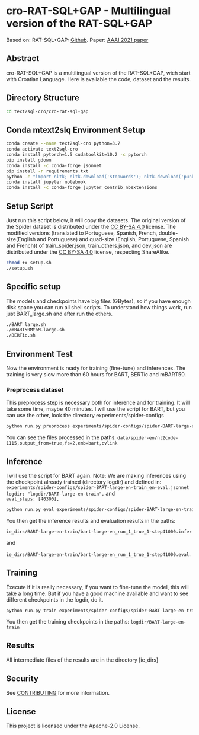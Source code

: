 # cro-RAT-SQL+GAP - Multilingual version of the RAT-SQL+GAP

Based on: RAT-SQL+GAP: [Github](https://github.com/awslabs/gap-text2sql). Paper: [AAAI 2021 paper](https://arxiv.org/abs/2012.10309)


## Abstract

cro-RAT-SQL+GAP is a multilingual version of the RAT-SQL+GAP, wich start with Croatian Language. Here is available the code, dataset and the results.


## Directory Structure
```bash
cd text2sql-cro/cro-rat-sql-gap
```

## Conda mtext2slq Environment Setup
```bash
conda create --name text2sql-cro python=3.7
conda activate text2sql-cro
conda install pytorch=1.5 cudatoolkit=10.2 -c pytorch
pip install gdown
conda install -c conda-forge jsonnet
pip install -r requirements.txt
python -c "import nltk; nltk.download('stopwords'); nltk.download('punkt')"
conda install jupyter notebook
conda install -c conda-forge jupyter_contrib_nbextensions

```



## Setup Script
Just run this script below, it will copy the datasets.
The original version of the Spider dataset is distributed under the [CC BY-SA 4.0](https://creativecommons.org/licenses/by-sa/4.0/legalcode) license.
The modified versions (translated to Portuguese, Spanish, French, double-size(English and Portuguese) and quad-size (English, Portuguese, Spanish and French)) of train_spider.json, train_others.json, and dev.json are distributed under the [CC BY-SA 4.0](https://creativecommons.org/licenses/by-sa/4.0/legalcode) license, respecting ShareAlike.

```bash
chmod +x setup.sh
./setup.sh
```

## Specific setup
The models and checkpoints have big files (GBytes), so if you have enough disk space you can run all shell scripts. To understand how things work, run just BART_large.sh and after run the others.
```bash
./BART_large.sh
./mBART50MtoM-large.sh
./BERTic.sh
```

## Environment Test
Now the environment is ready for training (fine-tune) and inferences. The training is very slow more than 60 hours for BART, BERTic and mBART50.

### Preprocess dataset
This preprocess step is necessary both for inference and for training. It will take some time, maybe 40 minutes.
I will use the script for BART, but you can use the other, look the directory experiments/spider-configs
```bash
python run.py preprocess experiments/spider-configs/spider-BART-large-en-train_en-eval.jsonnet
```
You can see the files processed in the paths:
`data/spider-en/nl2code-1115,output_from=true,fs=2,emb=bart,cvlink`

## Inference
I will use the script for BART again. 
Note: We are making inferences using the checkpoint already trained (directory logdir) and defined in:
`experiments/spider-configs/spider-BART-large-en-train_en-eval.jsonnet`
`logdir: "logdir/BART-large-en-train",` and  
`eval_steps: [40300],`
```bash
python run.py eval experiments/spider-configs/spider-BART-large-en-train_en-eval.jsonnet
```

You then get the inference results and evaluation results in the paths:

`ie_dirs/BART-large-en-train/bart-large-en_run_1_true_1-step41000.infer` 

and 

`ie_dirs/BART-large-en-train/bart-large-en_run_1_true_1-step41000.eval`.

## Training
Execute if it is really necessary, if you want to fine-tune the model, this will take a long time. But if you have a good machine available and want to see different checkpoints in the logdir, do it.

```bash
python run.py train experiments/spider-configs/spider-BART-large-en-train_en-eval.jsonnet
```
You then get the training checkpoints in the paths:
`logdir/BART-large-en-train`

## Results

All intermediate files of the results are in the directory [ie_dirs]

## Security

See [CONTRIBUTING](CONTRIBUTING.md#security-issue-notifications) for more information.

## License

This project is licensed under the Apache-2.0 License.
